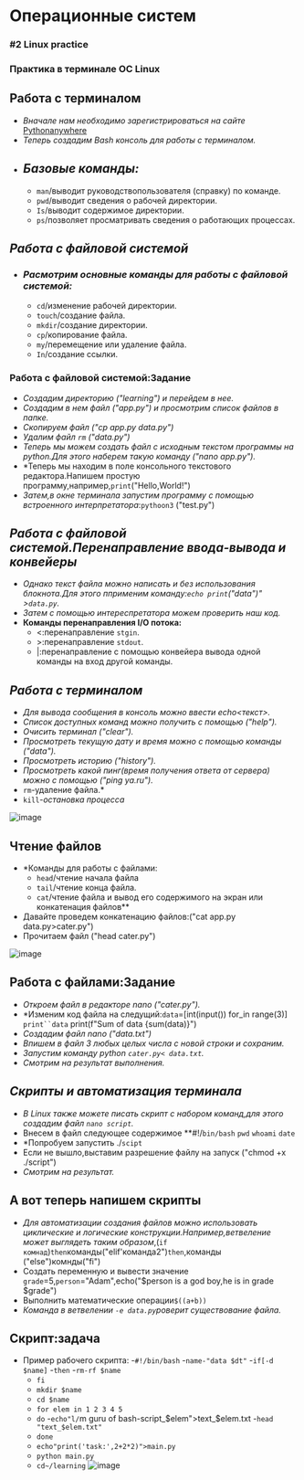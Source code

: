 # Операционные систем
### #2 Linux practice
### Практика в терминале OC Linux
## Работа с терминалом
- *Вначале нам необходимо зарегистрироваться на сайте*
 [Pythonanywhere](https://www.pythonanywhere.com/)
 - *Теперь создадим Bash консоль для работы с терминалом.*
 - ## *Базовые команды:*
    - `man`/выводит руководствопользователя (справку) по команде.
    - `pwd`/выводит сведения о рабочей директории.
    - `Is`/выводит содержимое директории.
    - `ps`/позволяет просматривать сведения о работающих процессах.
## *Работа с файловой системой*
- ### *Расмотрим основные команды для работы с файловой системой:*
    - `cd`/изменение рабочей директории.
    - `touch`/создание файла.
    - `mkdir`/создание директории.
    - `cp`/копирование файла.
    - `my`/перемещение или удаление файла.
    - `In`/создание ссылки.
### Работа с файловой системой:Задание
- *Создадим директорию ("learning") и перейдем в нее.*
- *Создадим в нем файл ("app.py") и просмотрим список файлов в папке.*
- *Скопируем файл ("cp app.py data.py")*
- *Удалим файл `rm` ("data.py")*
- *Теперь мы можем создать файл с исходным текстом программы на python.Для этого наберем такую команду ("nano app.py").*
- *Теперь мы находим в поле консольного текстового редактора.Напишем простую программу,например,`print`("Hello,World!")
- *Затем,в окне терминала запустим программу с помощью встроенного интерпретатора*:`pythoon3` ("test.py")
## *Работа с файловой системой.Перенаправление ввода-вывода и конвейеры*
- *Однако текст файла можно написать и без использования блокнота.Для этого пприменим команду:`echo print`("data")" >`data.py`.*
- *Затем с помощью интереспретатора можем проверить наш код.*
- **Команды перенаправления I/O потока:**
    - <:перенаправление `stgin`.
   - \>:перенаправление `stdout`.
   - |:перенаправление с помощью конвейера вывода одной команды на вход другой команды.
## *Работа с терминалом*
- *Для вывода сообщения в консоль можно ввести echo<текст>.*
- *Список доступных команд можно получить с помощью ("help").*
- *Очисить терминал ("clear").*
- *Просмотреть текущую дату и время можно с помощью команды ("data").*
- *Просмотреть историю ("history").*
- *Просмотреть какой пинг(время получения ответа от сервера) можно с помощью ("ping ya.ru").*
- `rm`-удаление файла.*
- `kill`-*остановка процесса*

![image](https://image2url.com/images/1761675962862-cc39cbea-a869-48b0-b8ca-58ea5cce982a.jpg)
## Чтение файлов
- *Команды для работы с файлами:
    - `head`/чтение начала файла
    - `tail`/чтение конца файла.
    - `cat`/чтение файла и вывод его содержимого на экран или конкатенация файлов**
- Давайте проведем конкатенацию файлов:("cat app.py data.py>cater.py")
- Прочитаем файл ("head cater.py")

![image](https://image2url.com/images/1761676632261-72670509-0df1-44da-8a39-579d2a8255b1.jpg)
## Работа с файлами:Задание
- *Откроем файл в редакторе nano ("cater.py").*
- *Изменим код файла на следущий:`data`=[int(input()) for_in range(3)] `print``data` print(f"Sum of data {sum(data)}")
- *Создадим файл nano ("data.txt")*
- *Впишем в файл 3 любых целых числа с новой строки и сохраним.*
- *Запустим команду python `cater.py< data.txt`.*
- *Смотрим на результат выполнения.*
## *Скрипты и автоматизация терминала*
- *В Linux также можете писать скрипт с набором команд,для этого создадим файл `nano script`.*
- Внесем в файл следующее содержимое **#!/`bin/bash` `pwd` `whoami` `date`
- *Попробуем запустить ./`scipt`
- Если не вышло,выставим разрешение файлу на запуск ("chmod +x ./script")
- *Смотрим на результат.*
## А вот теперь напишем скрипты 
- *Для автоматизации создания файлов можно использовать циклические и логические конструкции.Например,ветвеление может выглядеть таким образом*,(`if комнад`)`then`команды("elif'команда2")`then`,команды ("else")комнды("fi")
- Создать переменную и вывести значениe `grade`=5,`person`="Adam",echo("$person is a god boy,he is in grade $grade")
- Выполнить математические операции`$((a+b))`
- *Команда в ветвелении `-e data.py`роверит существование файла.*
## Скрипт:задача
- Пример рабочего скрипта:
    -`#!/bin/bash`
    -`name-"data $dt"`
    -`if[-d $name]`
    -`then`
    -`rm-rf $name`
    - `fi`
    - `mkdir $name`
    - `cd $name`
    - `for elem in 1 2 3 4 5`
    - `do`
    -`echo"l/`m guru of bash-script_$elem">text_$elem.txt
    -`head "text_$elem.txt"`
    - `done`
    - `echo"print('task:',2+2*2)">main.py`
    - `python main.py`
    - `cd~/learning`
![image](https://image2url.com/images/1761676785304-439a4c62-7004-47e5-9d51-bfa9e182e330.jpg)
